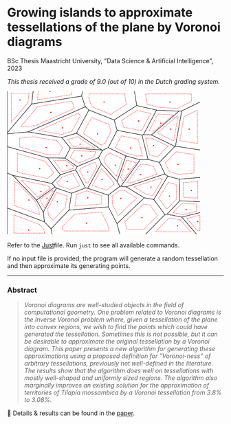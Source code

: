 # Growing islands to approximate tessellations of the plane by Voronoi diagrams

BSc Thesis Maastricht University, "Data Science & Artificial Intelligence", 2023

*This thesis received a grade of 9.0 (out of 10) in the Dutch grading system.*

![](images/growing.gif)


Refer to the [Just](https://github.com/casey/just)file. Run `just` to see all available commands.

If no input file is provided, the program will generate a random tessellation and then approximate its generating points.

___

### Abstract

> _Voronoi diagrams are well-studied objects in the field of computational geometry. One problem related to Voronoi diagrams is the Inverse Voronoi problem where, given a tessellation of the plane into convex regions, we wish to find the points which could have generated the tessellation. Sometimes this is not possible, but it can be desirable to approximate the original tessellation by a Voronoi diagram. This paper presents a new algorithm for generating these approximations using a proposed definition for ”Voronoi-ness” of arbitrary tessellations, previously not well-defined in the literature. The results show that the algorithm does well on tessellations with mostly well-shaped and uniformly sized regions. The algorithm also marginally improves an existing solution for the approximation of territories of Tilapia mossambica by a Voronoi tessellation from 3.8% to 3.08%._


📃 Details & results can be found in the [paper](report.pdf).
